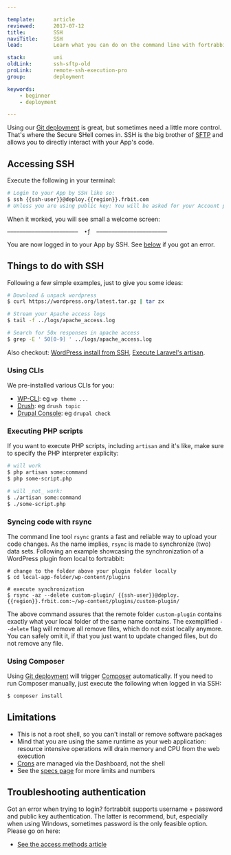 ```yaml
---

template:      article
reviewed:      2017-07-12
title:         SSH
naviTitle:     SSH
lead:          Learn what you can do on the command line with fortrabbit Apps.

stack:         uni
oldLink:       ssh-sftp-old
proLink:       remote-ssh-execution-pro
group:         deployment

keywords:
    - beginner
    - deployment

---
```


Using our [Git deployment](git-deployment) is great, but sometimes need a little more control. That's where the Secure SHell comes in. SSH is the big brother of [SFTP](sftp-uni) and allows you to directly interact with your App's code.


## Accessing SSH

Execute the following in your terminal:

```bash
# Login to your App by SSH like so:
$ ssh {{ssh-user}}@deploy.{{region}}.frbit.com
# Unless you are using public key: You will be asked for your Account password
```

When it worked, you will see small a welcome screen:

```
–––––––––––––––––––––––  ∙ƒ  –––––––––––––––––––––––
```

You are now logged in to your App by SSH. See [below](#toc-troubleshooting-authentication) if you got an error.

## Things to do with SSH

Following a few simple examples, just to give you some ideas:

```bash
# Download & unpack wordpress
$ curl https://wordpress.org/latest.tar.gz | tar zx

# Stream your Apache access logs
$ tail -f ../logs/apache_access.log

# Search for 50x responses in apache access
$ grep -E ' 50[0-9] ' ../logs/apache_access.log
```

Also checkout: [WordPress install from SSH](install-wordpress-4-uni#toc-installing-wordpress-with-ssh), [Execute Laravel's artisan](install-laravel-5-uni#toc-migrate-amp-other-artisan-commands).


### Using CLIs

We pre-installed various CLIs for you:

* [WP-CLI](http://wp-cli.org/): eg `wp theme ...`
* [Drush](http://www.drush.org/en/master/): eg `drush topic`
* [Drupal Console](https://www.drupal.org/project/console): eg `drupal check`


### Executing PHP scripts

If you want to execute PHP scripts, including `artisan` and it's like, make sure to specify the PHP interpreter explicity:

```bash
# will work
$ php artisan some:command
$ php some-script.php

# will _not_ work:
$ ./artisan some:command
$ ./some-script.php
```

### Syncing code with rsync

The command line tool `rsync` grants a fast and reliable way to upload your code changes. As the name implies, `rsync` is made to synchronize (two) data sets. Following an example showcasing the synchronization of a WordPress plugin from local to fortrabbit:

```shell
# change to the folder above your plugin folder locally
$ cd local-app-folder/wp-content/plugins

# execute synchronization
$ rsync -az --delete custom-plugin/ {{ssh-user}}@deploy.{{region}}.frbit.com:~/wp-content/plugins/custom-plugin/
```

The above command assures that the remote folder `custom-plugin` contains exactly what your local folder of the same name contains. The exemplified `--delete` flag will remove all remove files, which do not exist locally anymore. You can safely omit it, if that you just want to update changed files, but do not remove any file.


### Using Composer

Using [Git deployment](git-deployment) will trigger [Composer](composer) automatically. If you need to run Composer manually, just execute the following when logged in via SSH:

```bash
$ composer install
```

## Limitations

* This is not a root shell, so you can't install or remove software packages
* Mind that you are using the same runtime as your web application: resource intensive operations will drain memory and CPU from the web execution
* [Crons](/cron-job-uni) are managed via the Dashboard, not the shell
* See the [specs page](https://fortrabbit.com/specs) for more limits and numbers


## Troubleshooting authentication

Got an error when trying to login? fortrabbit supports username + password and public key authentication. The latter is recommend, but, especially when using Windows, sometimes password is the only feasible option. Please go on here:

* [See the access methods article](access-methods)
